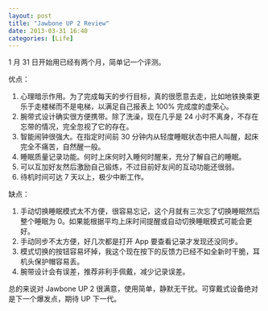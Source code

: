 ```yaml
---
layout: post
title: "Jawbone UP 2 Review"
date: 2013-03-31 16:40
categories: [Life]
---
```


1 月 31 日开始用已经有两个月，简单记一个评测。

优点：

1. 心理暗示作用。为了完成每天的步行目标，真的很愿意去走，比如地铁换乘更乐于走楼梯而不是电梯，以满足自己报表上 100% 完成度的虚荣心。
1. 腕带式设计确实很方便携带。除了洗澡，现在几乎是 24 小时不离身，不存在忘带的情况，完全忽视了它的存在。
1. 智能闹钟很强大。在指定时间前 30 分钟内从轻度睡眠状态中把人叫醒，起床完全不痛苦，自然醒一般。
1. 睡眠质量记录功能。何时上床何时入睡何时醒来，充分了解自己的睡眠。
1. 可以互加好友然后激励自己锻炼，不过目前好友间的互动功能还很弱。
1. 待机时间可达 7 天以上，极少中断工作。

缺点：

1. 手动切换睡眠模式太不方便，很容易忘记，这个月就有三次忘了切换睡眠然后整个睡眠为 0。如果能根据平均上床时间提醒或自动切换睡眠模式可能会更好。
1. 手动同步不太方便，好几次都是打开 App 要查看记录才发现还没同步。
1. 模式切换的按钮容易坏掉，我这个现在按下的反馈力已经不如全新时干脆，耳机头保护帽容易丢。
1. 腕带设计会有误差，推荐非利手佩戴，减少记录误差。

总的来说对 Jawbone UP 2 很满意，使用简单，静默无干扰。可穿戴式设备绝对是下一个爆发点，期待 UP 下一代。

